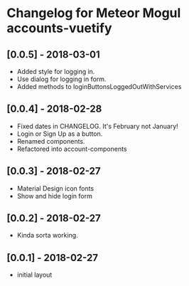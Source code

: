 # Changelog for Meteor Mogul accounts-vuetify

## [0.0.5] - 2018-03-01

- Added style for logging in.
- Use dialog for logging in form.
- Added methods to loginButtonsLoggedOutWithServices

## [0.0.4] - 2018-02-28

- Fixed dates in CHANGELOG.  It's February not January!
- Login or Sign Up as a button.
- Renamed components.
- Refactored into account-components

## [0.0.3] - 2018-02-27

- Material Design icon fonts
- Show and hide login form

## [0.0.2] - 2018-02-27

- Kinda sorta working.

## [0.0.1] - 2018-02-27

- initial layout
